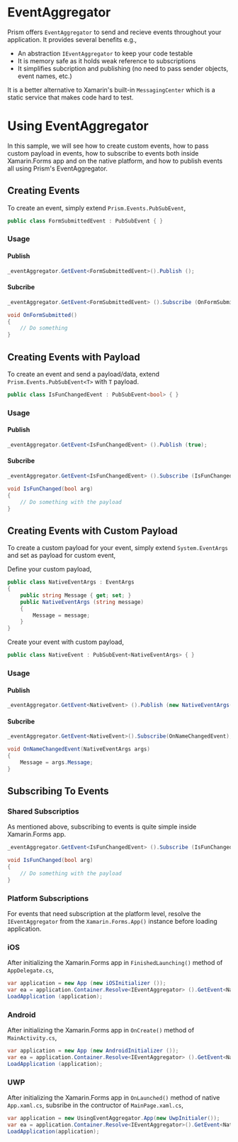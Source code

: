 # EventAggregator 
Prism offers `EventAggregator` to send and recieve events throughout your application. It provides several benefits e.g.,
- An abstraction `IEventAggregator` to keep your code testable
- It is memory safe as it holds weak reference to subscriptions
- It simplifies subcription and publishing (no need to pass sender objects, event names, etc.)

It is a better alternative to Xamarin's built-in `MessagingCenter` which is a static service that makes code hard to test.
# Using EventAggregator
In this sample, we will see how to create custom events, how to pass custom payload in events, how to subscribe to events both inside Xamarin.Forms app and on the native platform, and how to publish events all using Prism's EventAggregator.

## Creating Events
To create an event, simply extend `Prism.Events.PubSubEvent`,

```csharp
public class FormSubmittedEvent : PubSubEvent { }
```
### Usage
#### Publish
```csharp
_eventAggregator.GetEvent<FormSubmittedEvent>().Publish ();
```
#### Subcribe
```csharp
_eventAggregator.GetEvent<FormSubmittedEvent> ().Subscribe (OnFormSubmitted);

void OnFormSubmitted() 
{
    // Do something
}
```

## Creating Events with Payload
To create an event and send a payload/data, extend `Prism.Events.PubSubEvent<T>` with `T` payload.
```csharp
public class IsFunChangedEvent : PubSubEvent<bool> { }
```
### Usage
#### Publish
```csharp
_eventAggregator.GetEvent<IsFunChangedEvent> ().Publish (true);
```
#### Subcribe
```csharp
_eventAggregator.GetEvent<IsFunChangedEvent> ().Subscribe (IsFunChanged);

void IsFunChanged(bool arg) 
{
    // Do something with the payload
}
```

## Creating Events with Custom Payload
To create a custom payload for your event, simply extend `System.EventArgs` and set as payload for custom event,

Define your custom payload,
```csharp
public class NativeEventArgs : EventArgs
{
    public string Message { get; set; }
    public NativeEventArgs (string message)
    {
        Message = message;
    }
}
```
Create your event with custom payload,
```csharp
public class NativeEvent : PubSubEvent<NativeEventArgs> { }
```
### Usage
#### Publish
```csharp
_eventAggregator.GetEvent<NativeEvent> ().Publish (new NativeEventArgs("Xamarin.Forms"));
```

#### Subcribe
```csharp
_eventAggregator.GetEvent<NativeEvent>().Subscribe(OnNameChangedEvent);

void OnNameChangedEvent(NativeEventArgs args) 
{
    Message = args.Message;
}
```

## Subscribing To Events
### Shared Subscriptios
As mentioned above, subscribing to events is quite simple inside Xamarin.Forms app.
```csharp
_eventAggregator.GetEvent<IsFunChangedEvent> ().Subscribe (IsFunChanged);

void IsFunChanged(bool arg) 
{
    // Do something with the payload
}
```
### Platform Subscriptions
For events that need subscription at the platform level, resolve the `IEventAggregator` from the `Xamarin.Forms.App()` instance before loading application.

### iOS
After initializing the Xamarin.Forms app in `FinishedLaunching()` method of `AppDelegate.cs`,
```csharp
var application = new App (new iOSInitializer ());
var ea = application.Container.Resolve<IEventAggregator> ().GetEvent<NativeEvent>().Subscribe(OnNameChangedEvent);
LoadApplication (application);
```

### Android
After initializing the Xamarin.Forms app in `OnCreate()` method of `MainActivity.cs`,
```csharp
var application = new App (new AndroidInitializer ());
var ea = application.Container.Resolve<IEventAggregator> ().GetEvent<NativeEvent> ().Subscribe (OnNameChangedEvent);
LoadApplication (application);
```

### UWP
After initializing the Xamarin.Forms app in `OnLaunched()` method of native `App.xaml.cs`, subsribe in the contructor of `MainPage.xaml.cs`,
```csharp
var application = new UsingEventAggregator.App(new UwpInitialer());
var ea = application.Container.Resolve<IEventAggregator>().GetEvent<NativeEvent>().Subscribe(OnNativeEvent);
LoadApplication(application);
```
